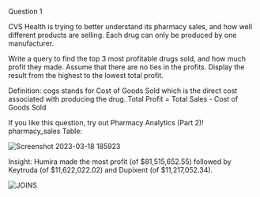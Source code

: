 Question 1

CVS Health is trying to better understand its pharmacy sales, and how well different products are selling. Each drug can only be produced by one manufacturer.

Write a query to find the top 3 most profitable drugs sold, and how much profit they made. Assume that there are no ties in the profits. Display the result from the highest to the lowest total profit.

Definition:
cogs stands for Cost of Goods Sold which is the direct cost associated with producing the drug.
Total Profit = Total Sales - Cost of Goods Sold

If you like this question, try out Pharmacy Analytics (Part 2)!
pharmacy_sales Table:

![Screenshot 2023-03-18 185923](https://user-images.githubusercontent.com/22597020/226130507-d13fabb4-8858-4c1c-9771-72b3117703fa.jpg)

  Insight: Humira made the most profit (of $81,515,652.55) followed by Keytruda (of $11,622,022.02) and Dupixent (of $11,217,052.34).

	
	
	

![JOINS](https://user-images.githubusercontent.com/22597020/226130261-340ffd21-9daf-468d-adc3-32320bab6e3a.png)
